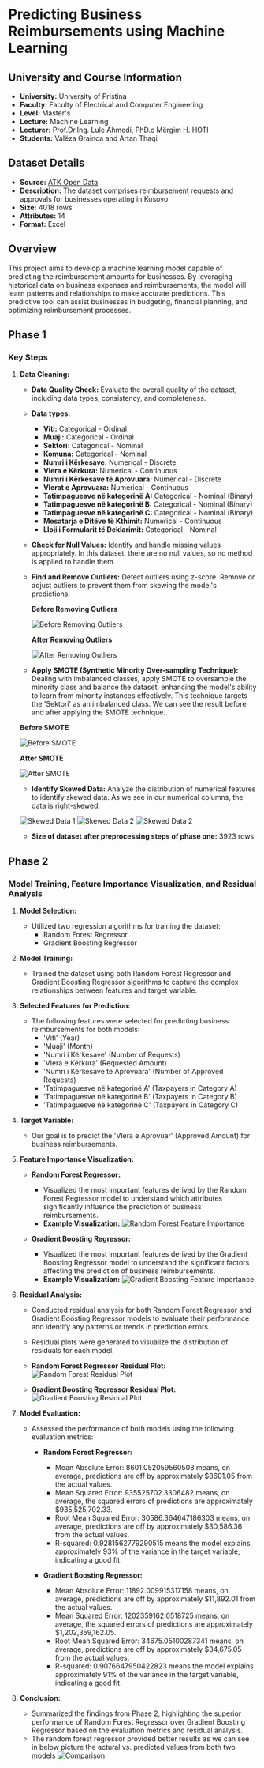 # Predicting Business Reimbursements using Machine Learning

## University and Course Information
- **University:** University of Pristina
- **Faculty:** Faculty of Electrical and Computer Engineering
- **Level:** Master's
- **Lecture:** Machine Learning
- **Lecturer:** Prof.Dr.Ing. Lule Ahmedi, PhD.c Mërgim H. HOTI
- **Students:** Valëza Grainca and Artan Thaqi

## Dataset Details
- **Source:** [ATK Open Data](https://www.atk-ks.org/en/open-data/)
- **Description:** The dataset comprises reimbursement requests and approvals for businesses operating in Kosovo
- **Size:** 4018 rows
- **Attributes:** 14
- **Format:** Excel

## Overview
This project aims to develop a machine learning model capable of predicting the reimbursement amounts for businesses. By leveraging historical data on business expenses and reimbursements, the model will learn patterns and relationships to make accurate predictions. This predictive tool can assist businesses in budgeting, financial planning, and optimizing reimbursement processes.

## Phase 1
### Key Steps
1. **Data Cleaning:**
   - **Data Quality Check:** Evaluate the overall quality of the dataset, including data types, consistency, and completeness.
   - **Data types:**
     - **Viti:** Categorical - Ordinal
     - **Muaji:** Categorical - Ordinal
     - **Sektori:** Categorical - Nominal
     - **Komuna:** Categorical - Nominal
     - **Numri i Kërkesave:** Numerical - Discrete
     - **Vlera e Kërkura:** Numerical - Continuous
     - **Numri i Kërkesave të Aprovuara:** Numerical - Discrete
     - **Vlerat e Aprovuara:** Numerical - Continuous
     - **Tatimpaguesve në kategorinë A:** Categorical - Nominal (Binary)
     - **Tatimpaguesve në kategorinë B:** Categorical - Nominal (Binary)
     - **Tatimpaguesve në kategorinë C:** Categorical - Nominal (Binary)
     - **Mesatarja e Ditëve të Kthimit:** Numerical - Continuous
     - **Lloji i Formularit të Deklarimit:** Categorical - Nominal
   - **Check for Null Values:** Identify and handle missing values appropriately. In this dataset, there are no null values, so no method is applied to handle them.
   - **Find and Remove Outliers:** Detect outliers using z-score. Remove or adjust outliers to prevent them from skewing the model's predictions.

     **Before Removing Outliers**

     ![Before Removing Outliers](https://github.com/valzagrainca/Business-Reimbursement-Prediction-Gr6/assets/46811308/4cd84e91-dd00-463f-a74d-b8765e364a18)

     **After Removing Outliers**

     ![After Removing Outliers](https://github.com/valzagrainca/Business-Reimbursement-Prediction-Gr6/assets/46811308/c8110479-18e2-43e4-8d8b-ff98baf1c6d3)

   - **Apply SMOTE (Synthetic Minority Over-sampling Technique):** Dealing with imbalanced classes, apply SMOTE to oversample the minority class and balance the dataset, enhancing the model's ability to learn from minority instances effectively. This technique targets the 'Sektori' as an imbalanced class. We can see the result before and after applying the SMOTE technique.

   **Before SMOTE**

   ![Before SMOTE](images/BeforeSMOTE.png)

   **After SMOTE**

   ![After SMOTE](images/AfterSMOTE.png)

   - **Identify Skewed Data:** Analyze the distribution of numerical features to identify skewed data. As we see in our numerical columns, the data is right-skewed.

   ![Skewed Data 1](https://github.com/valzagrainca/Business-Reimbursement-Prediction-Gr6/assets/46811308/cbfd929d-7d64-4d5c-ace2-827d9acc7135)
   ![Skewed Data 2](https://github.com/valzagrainca/Business-Reimbursement-Prediction-Gr6/assets/46811308/7d4f0beb-a053-43a1-8fd3-34abdd636bcd)
   ![Skewed Data 2](https://github.com/valzagrainca/Business-Reimbursement-Prediction-Gr6/assets/46811308/853df3d5-7f3b-4e15-a6f8-26fa5c4d0430)

   - **Size of dataset after preprocessing steps of phase one:** 3923 rows

## Phase 2
### Model Training, Feature Importance Visualization, and Residual Analysis

1. **Model Selection:**
   - Utilized two regression algorithms for training the dataset:
     - Random Forest Regressor
     - Gradient Boosting Regressor

2. **Model Training:**
   - Trained the dataset using both Random Forest Regressor and Gradient Boosting Regressor algorithms to capture the complex relationships between features and target variable.

3. **Selected Features for Prediction:**
   - The following features were selected for predicting business reimbursements for both models:
     - 'Viti' (Year)
     - 'Muaji' (Month)
     - 'Numri i Kërkesave' (Number of Requests)
     - 'Vlera e Kërkura' (Requested Amount)
     - 'Numri i Kërkesave të Aprovuara' (Number of Approved Requests)
     - 'Tatimpaguesve në kategorinë A' (Taxpayers in Category A)
     - 'Tatimpaguesve në kategorinë B' (Taxpayers in Category B)
     - 'Tatimpaguesve në kategorinë C' (Taxpayers in Category C)

4. **Target Variable:**
   - Our goal is to predict the 'Vlera e Aprovuar' (Approved Amount) for business reimbursements.

5. **Feature Importance Visualization:**
   - **Random Forest Regressor:**
     - Visualized the most important features derived by the Random Forest Regressor model to understand which attributes significantly influence the prediction of business reimbursements.
     - **Example Visualization:**
       ![Random Forest Feature Importance](images/Features_random_forest.png)

   - **Gradient Boosting Regressor:**
     - Visualized the most important features derived by the Gradient Boosting Regressor model to understand the significant factors affecting the prediction of business reimbursements.
     - **Example Visualization:**
       ![Gradient Boosting Feature Importance](images/features_gradient_boosting.png)

6. **Residual Analysis:**
   - Conducted residual analysis for both Random Forest Regressor and Gradient Boosting Regressor models to evaluate their performance and identify any patterns or trends in prediction errors.
   - Residual plots were generated to visualize the distribution of residuals for each model.

   - **Random Forest Regressor Residual Plot:**
     ![Random Forest Residual Plot](images/Residuals_random_forest.png)

   - **Gradient Boosting Regressor Residual Plot:**
     ![Gradient Boosting Residual Plot](images/Residuals_gradient_boosting.png)

7. **Model Evaluation:**
   - Assessed the performance of both models using the following evaluation metrics:

     - **Random Forest Regressor:**
       - Mean Absolute Error: 8601.052059560508 means, on average, predictions are off by approximately $8601.05 from the actual values.
       - Mean Squared Error: 935525702.3306482 means, on average, the squared errors of predictions are approximately $935,525,702.33.
       - Root Mean Squared Error: 30586.364647186303 means, on average, predictions are off by approximately $30,586.36 from the actual values.
       - R-squared: 0.9281562779290515 means the model explains approximately 93% of the variance in the target variable, indicating a good fit.

     - **Gradient Boosting Regressor:**
       - Mean Absolute Error: 11892.009915317158 means, on average, predictions are off by approximately $11,892.01 from the actual values.
       - Mean Squared Error: 1202359162.0518725 means, on average, the squared errors of predictions are approximately $1,202,359,162.05.
       - Root Mean Squared Error: 34675.05100287341 means, on average, predictions are off by approximately $34,675.05 from the actual values.
       - R-squared: 0.9076647950422823 means the model explains approximately 91% of the variance in the target variable, indicating a good fit.

8. **Conclusion:**
   - Summarized the findings from Phase 2, highlighting the superior performance of Random Forest Regressor over Gradient Boosting Regressor based on the evaluation metrics and residual analysis.
    - The random forest regressor provided better results as we can see in below picture the actural vs. predicted values from both two models
    ![Comparison](images/comparison.png)


